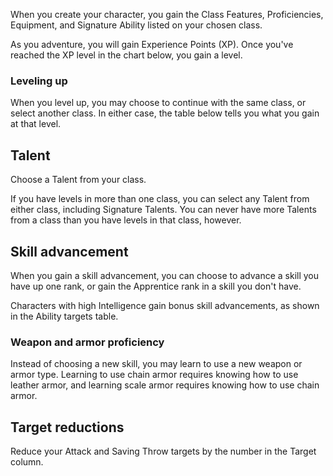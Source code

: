 When you create your character, you gain the Class Features, Proficiencies, Equipment, and Signature Ability listed on your chosen class.

As you adventure, you will gain Experience Points (XP). Once you've reached the XP level in the chart below, you gain a level.
### Leveling up

When you level up, you may choose to continue with the same class, or select another class. In either case, the table below tells you what you gain at that level.

<!--raw-typst 
#import "@preview/tablem:0.1.0": tablem
#let fill = (_, y) => if calc.odd(y) { rgb("EAF2F5") }

#let progressionTable = tablem.with(
  render: (columns: auto, ..args) => {
    table(
      columns: (auto, auto, auto, 1fr),
      fill: fill,
      ..args,
    )
  }
)

#progressionTable[
| *Level* | *XP* | *Target* | *Feature* |
| ---- | ---- | ---- | ---- |
| 1 | 0 | 0 | Talent |
| 2 | 2000 | 0 | Talent |
| 3 | 4000 | 0 | Skill advancement |
| 4 | 8000 | -2 | Target reductions |
| 5 | 16000 | -2 | Talent |
| 6 | 32000 | -2 | Skill advancement |
| 7 | 64000 | -5 | Target reductions |
| 8 | 120000 | -5 | Talent |
| 9 | 240000 | -5 | Skill advancement |
| 10 | 360000 | -7 | Capstone Talent |
]-->

## Talent
Choose a Talent from your class.

If you have levels in more than one class, you can select any Talent from either class, including Signature Talents. You can never have more Talents from a class than you have levels in that class, however.

## Skill advancement
When you gain a skill advancement, you can choose to advance a skill you have up one rank, or gain the Apprentice rank in a skill you don't have.

Characters with high Intelligence gain bonus skill advancements, as shown in the Ability targets table.

### Weapon and armor proficiency
Instead of choosing a new skill, you may learn to use a new weapon or armor type. Learning to use chain armor requires knowing how to use leather armor, and learning scale armor requires knowing how to use chain armor.
## Target reductions
Reduce your Attack and Saving Throw targets by the number in the Target column.
